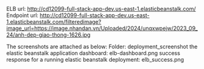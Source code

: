 ELB url: http://cd12099-full-stack-app-dev.us-east-1.elasticbeanstalk.com/
Endpoint url: http://cd12099-full-stack-app-dev.us-east-1.elasticbeanstalk.com/filteredimage?image_url=https://image.nhandan.vn/Uploaded/2024/unqxwpejw/2023_09_24/anh-dep-giao-thong-1626.jpg

The screenshots are attached as below:
    Folder: deployment_screenshot
        the elastic beanstalk application dashboard: elb-dashboard.png
        success response for a running elastic beanstalk deployment: elb_success.png